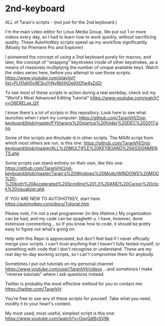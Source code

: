 # 2nd-keyboard
ALL of Taran's scripts - (not just for the 2nd keyboard.)

I'm the main video editor for Linus Media Group. We put out 1 or more videos every day, so I had to learn how to work quickly, without sacrificing quality.
These AutoHotKey scripts speed up my workflow significantly. (Mostly for Premiere Pro and Explorer)

I pioneered the concept of using a 2nd keyboard purely for macros, and later, the concept of "wrapping" keystrokes inside of other keystrokes, as a means of massively multiplying the number of unique available keys. Watch the video series here, before you attempt to use those scripts:
https://www.youtube.com/playlist?list=PLH1gH0v9E3ruYrNyRbHhDe6XDfw4sZdZr

To see most of these scripts in action during a real workday, check out my "World's Most Advanced Editing Tutorial" https://www.youtube.com/watch?v=O6ERELse_QY

I know there's a lot of scripts in this repository. Look here to see what launches when I start my computer:
https://github.com/TaranVH/2nd-keyboard/blob/master/FYI/tarans%20startup%20folder%20DEC%202017.png

Some of the scripts are #include-d in other scripts. The MAIN script from which most others are run, is this one: https://github.com/TaranVH/2nd-keyboard/blob/master/ALL%20MULTIPLE%20KEYBOARD%20ASSIGNMENTS.ahk

Some scripts can stand entirely on their own, like this one: https://github.com/TaranVH/2nd-keyboard/blob/master/Taran's%20Windows%20Mods/WINDOWS%20MOD%20-%20both%20Accelerated%20Scrolling%201.3%20AND%20Cursor%20click%20visualizer.ahk

IF YOU ARE NEW TO AUTOHOTKEY, start here:
https://autohotkey.com/docs/Tutorial.htm

Please note, I'm not a real programmer (in this lifetime.) My organization can be bad, and my code can be spaghetti-y. I have, however, done extensive commenting... so if you know how to code, it should be pretty easy to figure out what's going on.

Help with this Repo is appreciated, but don't feel bad if I never officially merge your scripts. I can't trust anything that I haven't fully tested myself, or something with code that I don't recognise or understand. These are my real day-to-day working scripts, so I can't compromise them for anybody. 

Sometimes I put out tutorials on my personal channel: https://www.youtube.com/user/TaranVH/videos ...and sometimes I make "reverse tutorials" where I ask questions instead.

Twitter is probably the most effective method for you to contact me: https://twitter.com/TaranVH

You're free to use any of these scripts for yourself. Take what you need, modify it to your heart's content.

My most used, most useful, simplest script is this one: https://www.youtube.com/watch?v=OqyQABySV8k
